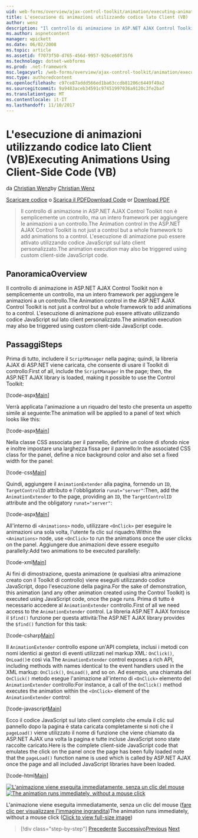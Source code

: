 ```yaml
---
uid: web-forms/overview/ajax-control-toolkit/animation/executing-animations-using-client-side-code-vb
title: L'esecuzione di animazioni utilizzando codice lato Client (VB) | Documenti Microsoft
author: wenz
description: "Il controllo di animazione in ASP.NET AJAX Control Toolkit non è semplicemente un controllo, ma un intero framework per aggiungere le animazioni a un controllo. L'esecuzione di animazione..."
ms.author: aspnetcontent
manager: wpickett
ms.date: 06/02/2008
ms.topic: article
ms.assetid: f7073f50-d765-456d-9957-926ce60f35f6
ms.technology: dotnet-webforms
ms.prod: .net-framework
msc.legacyurl: /web-forms/overview/ajax-control-toolkit/animation/executing-animations-using-client-side-code-vb
msc.type: authoredcontent
ms.openlocfilehash: c97ce87addd566ed1ba63ccdb81206c6449f49a2
ms.sourcegitcommit: 9a9483aceb34591c97451997036a9120c3fe2baf
ms.translationtype: MT
ms.contentlocale: it-IT
ms.lasthandoff: 11/10/2017
---
```

<a name="executing-animations-using-client-side-code-vb"></a><span data-ttu-id="70eeb-104">L'esecuzione di animazioni utilizzando codice lato Client (VB)</span><span class="sxs-lookup"><span data-stu-id="70eeb-104">Executing Animations Using Client-Side Code (VB)</span></span>
====================
<span data-ttu-id="70eeb-105">da [Christian Wenz](https://github.com/wenz)</span><span class="sxs-lookup"><span data-stu-id="70eeb-105">by [Christian Wenz](https://github.com/wenz)</span></span>

<span data-ttu-id="70eeb-106">[Scaricare codice](http://download.microsoft.com/download/f/9/a/f9a26acd-8df4-4484-8a18-199e4598f411/Animation10.vb.zip) o [Scarica il PDF](http://download.microsoft.com/download/6/7/1/6718d452-ff89-4d3f-a90e-c74ec2d636a3/animation10VB.pdf)</span><span class="sxs-lookup"><span data-stu-id="70eeb-106">[Download Code](http://download.microsoft.com/download/f/9/a/f9a26acd-8df4-4484-8a18-199e4598f411/Animation10.vb.zip) or [Download PDF](http://download.microsoft.com/download/6/7/1/6718d452-ff89-4d3f-a90e-c74ec2d636a3/animation10VB.pdf)</span></span>

> <span data-ttu-id="70eeb-107">Il controllo di animazione in ASP.NET AJAX Control Toolkit non è semplicemente un controllo, ma un intero framework per aggiungere le animazioni a un controllo.</span><span class="sxs-lookup"><span data-stu-id="70eeb-107">The Animation control in the ASP.NET AJAX Control Toolkit is not just a control but a whole framework to add animations to a control.</span></span> <span data-ttu-id="70eeb-108">L'esecuzione di animazione può essere attivato utilizzando codice JavaScript sul lato client personalizzato.</span><span class="sxs-lookup"><span data-stu-id="70eeb-108">The animation execution may also be triggered using custom client-side JavaScript code.</span></span>


## <a name="overview"></a><span data-ttu-id="70eeb-109">Panoramica</span><span class="sxs-lookup"><span data-stu-id="70eeb-109">Overview</span></span>

<span data-ttu-id="70eeb-110">Il controllo di animazione in ASP.NET AJAX Control Toolkit non è semplicemente un controllo, ma un intero framework per aggiungere le animazioni a un controllo.</span><span class="sxs-lookup"><span data-stu-id="70eeb-110">The Animation control in the ASP.NET AJAX Control Toolkit is not just a control but a whole framework to add animations to a control.</span></span> <span data-ttu-id="70eeb-111">L'esecuzione di animazione può essere attivato utilizzando codice JavaScript sul lato client personalizzato.</span><span class="sxs-lookup"><span data-stu-id="70eeb-111">The animation execution may also be triggered using custom client-side JavaScript code.</span></span>

## <a name="steps"></a><span data-ttu-id="70eeb-112">Passaggi</span><span class="sxs-lookup"><span data-stu-id="70eeb-112">Steps</span></span>

<span data-ttu-id="70eeb-113">Prima di tutto, includere il `ScriptManager` nella pagina; quindi, la libreria AJAX di ASP.NET viene caricata, che consente di usare il Toolkit di controllo:</span><span class="sxs-lookup"><span data-stu-id="70eeb-113">First of all, include the `ScriptManager` in the page; then, the ASP.NET AJAX library is loaded, making it possible to use the Control Toolkit:</span></span>

[!code-aspx[Main](executing-animations-using-client-side-code-vb/samples/sample1.aspx)]

<span data-ttu-id="70eeb-114">Verrà applicata l'animazione a un riquadro del testo che presenta un aspetto simile al seguente:</span><span class="sxs-lookup"><span data-stu-id="70eeb-114">The animation will be applied to a panel of text which looks like this:</span></span>

[!code-aspx[Main](executing-animations-using-client-side-code-vb/samples/sample2.aspx)]

<span data-ttu-id="70eeb-115">Nella classe CSS associata per il pannello, definire un colore di sfondo nice e inoltre impostare una larghezza fissa per il pannello:</span><span class="sxs-lookup"><span data-stu-id="70eeb-115">In the associated CSS class for the panel, define a nice background color and also set a fixed width for the panel:</span></span>

[!code-css[Main](executing-animations-using-client-side-code-vb/samples/sample3.css)]

<span data-ttu-id="70eeb-116">Quindi, aggiungere il `AnimationExtender` alla pagina, fornendo un `ID`, `TargetControlID` attributo e l'obbligatoria `runat="server"`:</span><span class="sxs-lookup"><span data-stu-id="70eeb-116">Then, add the `AnimationExtender` to the page, providing an `ID`, the `TargetControlID` attribute and the obligatory `runat="server"`:</span></span>

[!code-aspx[Main](executing-animations-using-client-side-code-vb/samples/sample4.aspx)]

<span data-ttu-id="70eeb-117">All'interno di `<Animations>` nodo, utilizzare `<OnClick>` per eseguire le animazioni una sola volta, l'utente fa clic sul riquadro.</span><span class="sxs-lookup"><span data-stu-id="70eeb-117">Within the `<Animations>` node, use `<OnClick>` to run the animations once the user clicks on the panel.</span></span> <span data-ttu-id="70eeb-118">Aggiungere due animazioni deve essere eseguito parallelly:</span><span class="sxs-lookup"><span data-stu-id="70eeb-118">Add two animations to be executed parallelly:</span></span>

[!code-xml[Main](executing-animations-using-client-side-code-vb/samples/sample5.xml)]

<span data-ttu-id="70eeb-119">Ai fini di dimostrazione, questa animazione (e qualsiasi altra animazione creato con il Toolkit di controllo) viene eseguiti utilizzando codice JavaScript, dopo l'esecuzione della pagina.</span><span class="sxs-lookup"><span data-stu-id="70eeb-119">For the sake of demonstration, this animation (and any other animation created using the Control Toolkit) is executed using JavaScript code, once the page runs.</span></span> <span data-ttu-id="70eeb-120">Prima di tutto è necessario accedere al `AnimationExtender` controllo.</span><span class="sxs-lookup"><span data-stu-id="70eeb-120">First of all we need access to the `AnimationExtender` control.</span></span> <span data-ttu-id="70eeb-121">La libreria ASP.NET AJAX fornisce il `$find()` funzione per questa attività:</span><span class="sxs-lookup"><span data-stu-id="70eeb-121">The ASP.NET AJAX library provides the `$find()` function for this task:</span></span>

[!code-csharp[Main](executing-animations-using-client-side-code-vb/samples/sample6.cs)]

<span data-ttu-id="70eeb-122">Il `AnimationExtender` controllo espone un'API completa, inclusi i metodi con nomi identici ai gestori di eventi utilizzati nel markup XML: `OnClick()`, `OnLoad()`e così via.</span><span class="sxs-lookup"><span data-stu-id="70eeb-122">The `AnimationExtender` control exposes a rich API, including methods with names identical to the event handlers used in the XML markup: `OnClick()`, `OnLoad()`, and so on.</span></span> <span data-ttu-id="70eeb-123">Ad esempio, una chiamata del `OnClick()` metodo esegue l'animazione all'interno di `<OnClick>` elemento del `AnimationExtender` controllo:</span><span class="sxs-lookup"><span data-stu-id="70eeb-123">For instance, a call of the `OnClick()` method executes the animation within the `<OnClick>` element of the `AnimationExtender` control:</span></span>

[!code-javascript[Main](executing-animations-using-client-side-code-vb/samples/sample7.js)]

<span data-ttu-id="70eeb-124">Ecco il codice JavaScript sul lato client completo che emula il clic sul pannello dopo la pagina è stata caricata completamente si noti che il `pageLoad()` viene utilizzato il nome di funzione che viene chiamato da ASP.NET AJAX una volta la pagina e tutte incluse JavaScript sono state raccolte caricato.</span><span class="sxs-lookup"><span data-stu-id="70eeb-124">Here is the complete client-side JavaScript code that emulates the click on the panel once the page has been fully loaded note that the `pageLoad()` function name is used which is called by ASP.NET AJAX once the page and all included JavaScript libraries have been loaded.</span></span>

[!code-html[Main](executing-animations-using-client-side-code-vb/samples/sample8.html)]


<span data-ttu-id="70eeb-125">[![L'animazione viene eseguita immediatamente, senza un clic del mouse](executing-animations-using-client-side-code-vb/_static/image2.png)](executing-animations-using-client-side-code-vb/_static/image1.png)</span><span class="sxs-lookup"><span data-stu-id="70eeb-125">[![The animation runs immediately, without a mouse click](executing-animations-using-client-side-code-vb/_static/image2.png)](executing-animations-using-client-side-code-vb/_static/image1.png)</span></span>

<span data-ttu-id="70eeb-126">L'animazione viene eseguita immediatamente, senza un clic del mouse ([fare clic per visualizzare l'immagine ingrandita](executing-animations-using-client-side-code-vb/_static/image3.png))</span><span class="sxs-lookup"><span data-stu-id="70eeb-126">The animation runs immediately, without a mouse click ([Click to view full-size image](executing-animations-using-client-side-code-vb/_static/image3.png))</span></span>

>[!div class="step-by-step"]
<span data-ttu-id="70eeb-127">[Precedente](modifying-animations-from-the-server-side-vb.md)
[Successivo](changing-an-animation-using-client-side-code-vb.md)</span><span class="sxs-lookup"><span data-stu-id="70eeb-127">[Previous](modifying-animations-from-the-server-side-vb.md)
[Next](changing-an-animation-using-client-side-code-vb.md)</span></span>
